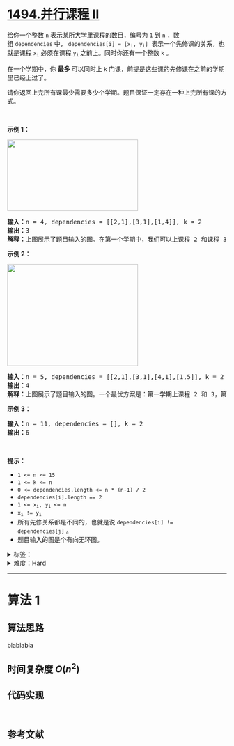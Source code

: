 # [1494.并行课程 II](https://leetcode.cn/problems/parallel-courses-ii/)

<p>给你一个整数&nbsp;<code>n</code>&nbsp;表示某所大学里课程的数目，编号为&nbsp;<code>1</code>&nbsp;到&nbsp;<code>n</code>&nbsp;，数组&nbsp;<code>dependencies</code>&nbsp;中，&nbsp;<code>dependencies[i] = [x<sub>i</sub>, y<sub>i</sub>]</code>&nbsp; 表示一个先修课的关系，也就是课程&nbsp;<code>x<sub>i</sub></code>&nbsp;必须在课程&nbsp;<code>y<sub>i</sub></code><sub>&nbsp;</sub>之前上。同时你还有一个整数&nbsp;<code>k</code>&nbsp;。</p>

<p>在一个学期中，你 <strong>最多</strong>&nbsp;可以同时上 <code>k</code>&nbsp;门课，前提是这些课的先修课在之前的学期里已经上过了。</p>

<p>请你返回上完所有课最少需要多少个学期。题目保证一定存在一种上完所有课的方式。</p>

<p>&nbsp;</p>

<p><strong>示例 1：</strong></p>

<p><strong><img alt="" src="https://assets.leetcode-cn.com/aliyun-lc-upload/uploads/2020/06/27/leetcode_parallel_courses_1.png" style="height: 164px; width: 300px;"></strong></p>

<pre><strong>输入：</strong>n = 4, dependencies = [[2,1],[3,1],[1,4]], k = 2
<strong>输出：</strong>3
<strong>解释：</strong>上图展示了题目输入的图。在第一个学期中，我们可以上课程 2 和课程 3 。然后第二个学期上课程 1 ，第三个学期上课程 4 。
</pre>

<p><strong>示例 2：</strong></p>

<p><strong><img alt="" src="https://assets.leetcode-cn.com/aliyun-lc-upload/uploads/2020/06/27/leetcode_parallel_courses_2.png" style="height: 234px; width: 300px;"></strong></p>

<pre><strong>输入：</strong>n = 5, dependencies = [[2,1],[3,1],[4,1],[1,5]], k = 2
<strong>输出：</strong>4
<strong>解释：</strong>上图展示了题目输入的图。一个最优方案是：第一学期上课程 2 和 3，第二学期上课程 4 ，第三学期上课程 1 ，第四学期上课程 5 。
</pre>

<p><strong>示例 3：</strong></p>

<pre><strong>输入：</strong>n = 11, dependencies = [], k = 2
<strong>输出：</strong>6
</pre>

<p>&nbsp;</p>

<p><strong>提示：</strong></p>

<ul>
	<li><code>1 &lt;= n &lt;= 15</code></li>
	<li><code>1 &lt;= k &lt;= n</code></li>
	<li><code>0 &lt;=&nbsp;dependencies.length &lt;= n * (n-1) / 2</code></li>
	<li><code>dependencies[i].length == 2</code></li>
	<li><code>1 &lt;= x<sub>i</sub>, y<sub>i</sub>&nbsp;&lt;= n</code></li>
	<li><code>x<sub>i</sub> != y<sub>i</sub></code></li>
	<li>所有先修关系都是不同的，也就是说&nbsp;<code>dependencies[i] != dependencies[j]</code>&nbsp;。</li>
	<li>题目输入的图是个有向无环图。</li>
</ul>

<details>
<summary>标签：</summary>
['位运算', '图', '动态规划', '状态压缩']
</details>

<details>
<summary>难度：Hard</summary>
喜欢：95
</details>

---

# 算法 1

## 算法思路

blablabla

## 时间复杂度 $O(n^2)$

## 代码实现

```cpp []

```

```java []

```

## 参考文献
